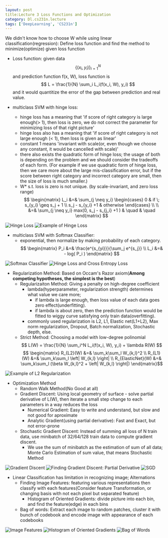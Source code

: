 ```yaml
---
layout: post
title:Lecture 3 Loss Functions and Optimization
category: Dl.cs231n.lecture
tags: ['DeepLearning', 'CS231n']
---
```


We didn't know how to choose W while using linear classification(regression): Define loss function and find the method to minimize(optimize) given loss function

* Loss function: given data
$$
  \{(x_i, y_i)\}_{i=1}^N
$$
and prediction function f(x, W), loss function is
$$
  L = \frac{1}{N} \sum_i L_i(f(x_i, W), y_i)
$$
and it would quantitize the error of the gap between prediction and real value.

* multiclass SVM with hinge loss:
  - hinge loss has a meaning that 'if score of right category is large enough(> 1), then loss is zero, we do not correct the parameter for minimizing loss of that right picture'
  - hinge loss also has a meaning that 'if score of right category is not large enough (< 1), then loss is given as linear'
  - constant 1 means 'invariant with scale(or, even though we choose any constant, it would be cancelled with scale)'
  - there also exists the quadratic form of hinge loss; the usage of both is depending on the problem and we should consider the tradeoffs of each form. (For example if we use quadratic form of hinge loss, then we care more about the large mis-classification error, but if the score between right category and incorrect category are small, then the size of loss is much smaller.)
  - W* s.t. loss is zero is not unique. (by scale-invariant, and zero loss range)
$$
\begin{matrix}
L_i &=& \sum_{j \neq y_i}
\begin{cases}
0 & if \; s_{y_i} \geq s_j + 1 \\
s_j - s_{y_i} +1 & otherwise
\end{cases}
\\ \\
     &=& \sum_{j \neq y_i} max(0, s_j - s_{j_i} +1 ) & \quad & \quad
\end{matrix}
$$

![Hinge Loss](/public/img/cs231n/lec3.hinge_loss.PNG)
![Example of Hinge Loss](/public/img/cs231n/lec3.example_of_hinge_loss.PNG)

* multiclass SVM with Softmax Classifier:
  - exponential, then normalize by making probability of each category.
$$
\begin{matrix}
P_i &=& \frac{e^{s_{yi}}}{\sum_j e^{s_j}} \\
L_i &=& - log( P_i )
\end{matrix}
$$

![Softmax Classifier](/public/img/cs231n/lec3.softmax_classifier.PNG)
![Hinge Loss and Cross Entropy Loss](/public/img/cs231n/lec3.hinge_loss_and_cross_entropy_loss.PNG)

* Regularization Method: Based on Occam's Razor axiom(__Among competing hypotheses, the simplest is the best__)
  - Regularizaiton Method: Giving a penalty on high-degree coefficient
    - lambda(hyperparameter, regularization strength) determines what value we care more;
      - if lambda is large enough, then loss value of each data goes zero effect(underfitting).
      - if lambda is about zero, then the prediction function would be fitted to wiggy curve satisfying only train data(overfitting).
    - commonly used regularization is L2, L1, Elastic net(L1+L2), Max norm regularization, Dropout, Batch normalization, Stochastic depth, else.
  - Strict Method: Choosing a model with low-degree polinomial 
$$
  L(W) = \frac{1}{N} \sum_i^N L_i(f(x_i, W), y_i) + \lambda R(W)
$$
$$ \begin{matrix}
  R_{L2}(W) &=& \sum_k\sum_l W_{k,l}^2 \\
  R_{L1}(W) &=& \sum_k\sum_l \left| W_{k,l} \right| \\
  R_{ElasticNet}(W) &=& \sum_k\sum_l (\beta  W_{k,l}^2 + \left| W_{k,l} \right|)
\end{matrix}$$

![Example of L2 Regularization](/public/img/cs231n/lec3.example_of_L2_regularization.PNG)

* Optimization Method
  - Random Walk Method(No Good at all)
  - Gradient Discent: Using local geometry of surface - solve partial derivative of L(W), then iterate a small step change to each parameters in a way reduces the loss
    - Numerical Gradient: Easy to write and understand, but slow and not good for aproximate
    - Analytic Gradient(using partial derivative): Fast and Exact, but not error-prone
  - Stochastic Gradient Discent: Instead of summing all loss of N train data, use minibatch of 32/64/128 train data to compute gradient discent.
    -  We use the sum of minibatch as the estimation of sum of all data; Monte Carlo Estimation of sum value, that means Stochastic Method

![Gradient Discent](/public/img/cs231n/lec3.gradient_discent.PNG)
![Finding Gradient Discent: Partial Derivative](/public/img/cs231n/lec3.find_gradient_with_deltaL.PNG)
![SGD](/public/img/cs231n/lec3.SGD.PNG)

* Linear Classification has limitation in recognizing image; Alternations
  - Finding Image Features: featuring various representations then classify with each features(Consider feature Transformation, or changing basis with not each pixel but separated feature)
    - Histogram of Oriented Gradients: divide picture into each bin, and find the feature(edge) in each bins
  - Bag of words: Extract each image to random patches, cluster it with bunch of codebook and encode image with appearance of each codebooks

![Image Features](/public/img/cs231n/lec3.image_features.PNG)
![Histogram of Oriented Gradients](/public/img/cs231n/lec3.HoG.PNG)
![Bag of Words](/public/img/cs231n/lec3.Bag_of_Words.PNG)
